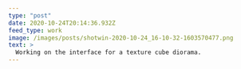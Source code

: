 ```yaml
---
type: "post"
date: 2020-10-24T20:14:36.932Z
feed_type: work
image: /images/posts/shotwin-2020-10-24_16-10-32-1603570477.png
text: >
  Working on the interface for a texture cube diorama.
---
```


